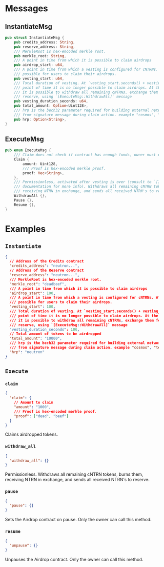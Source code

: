 # Messages

## InstantiateMsg

```rust
pub struct InstantiateMsg {
    pub credits_address: String,
    pub reserve_address: String,
    /// MerkleRoot is hex-encoded merkle root.
    pub merkle_root: String,
    /// A point in time from which it is possible to claim airdrops
    pub airdrop_start: u64,
    /// A point in time from which a vesting is configured for cNTRNs. At this point, it is still
    /// possible for users to claim their airdrops.
    pub vesting_start: u64,
    /// Total duration of vesting. At `vesting_start.seconds() + vesting_duration_seconds`
    /// point of time it is no longer possible to claim airdrops. At the very same point of time,
    /// it is possible to withdraw all remaining cNTRNs, exchange them for NTRNs and send to
    /// reserve, using `[ExecuteMsg::WithdrawAll]` message
    pub vesting_duration_seconds: u64,
    pub total_amount: Option<Uint128>,
    /// hrp is the bech32 parameter required for building external network address
    /// from signature message during claim action. example "cosmos", "terra", "juno"
    pub hrp: Option<String>,
}
```

## ExecuteMsg

```rust
pub enum ExecuteMsg {
    /// Claim does not check if contract has enough funds, owner must ensure it.
    Claim {
        amount: Uint128,
        /// Proof is hex-encoded merkle proof.
        proof: Vec<String>,
    },
    /// Permissionless, activated after vesting is over (consult to `[InstantiateMsg]`
    /// documentation for more info). Withdraws all remaining cNTRN tokens, burns them,
    /// receiving NTRN in exchange, and sends all received NTRN's to reserve.
    WithdrawAll {},
    Pause {},
    Resume {},
}
```

# Examples

## `Instantiate`

```json
{
  // Address of the Credits contract
  "credits_address": "neutron...",
  // Address of the Reserve contract
  "reserve_address": "neutron...",
  /// MerkleRoot is hex-encoded merkle root.
  "merkle_root": "deadbeef",
  /// A point in time from which it is possible to claim airdrops
  "airdrop_start": 100,
  /// A point in time from which a vesting is configured for cNTRNs. At this point, it is still
  /// possible for users to claim their airdrops.
  "vesting_start": 100,
  /// Total duration of vesting. At `vesting_start.seconds() + vesting_duration_seconds`
  /// point of time it is no longer possible to claim airdrops. At the very same point of time,
  /// it is possible to withdraw all remaining cNTRNs, exchange them for NTRNs and send to
  /// reserve, using `[ExecuteMsg::WithdrawAll]` message
  "vesting_duration_seconds": 100,
  // Total amount of tokens to be airdropped
  "total_amount": "10000",
  /// hrp is the bech32 parameter required for building external network address
  /// from signature message during claim action. example "cosmos", "terra", "juno"
  "hrp": "neutron"
}
```

## `Execute`

### `claim`

```json
{
  "claim": {
    // Amount to claim
    "amount": "1000",
    /// Proof is hex-encoded merkle proof.
    "proof": ["dead", "beef"]
  }
}
```

Claims airdropped tokens.

### `withdraw_all`

```json
{
  "withdraw_all": {}
}
```

Permissionless. Withdraws all remaining cNTRN tokens, burns them, receiving NTRN in exchange, and sends all received NTRN's to reserve.

### `pause`

```json
{
  "pause": {}
}
```

Sets the Airdrop contract on pause. Only the owner can call this method.

### `resume`

```json
{
  "unpause": {}
}
```

Unpauses the Airdrop contract. Only the owner can call this method.
